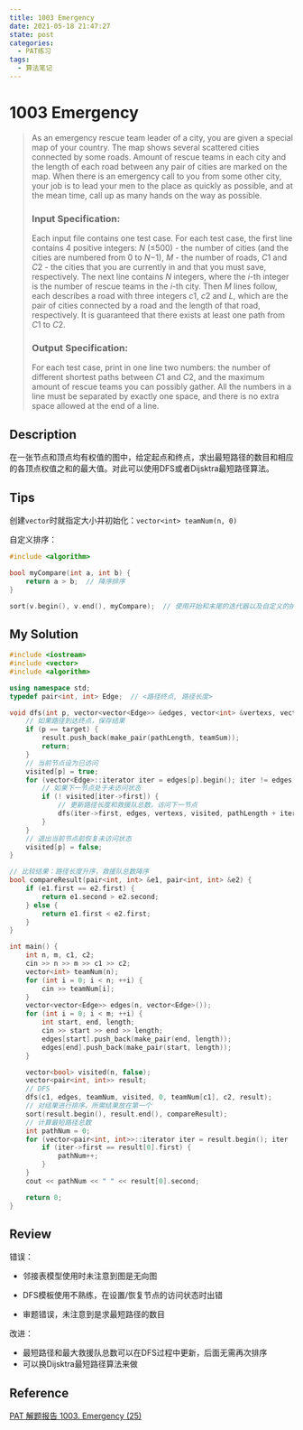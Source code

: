 ```yaml
---
title: 1003 Emergency
date: 2021-05-18 21:47:27
state: post
categories:
  - PAT练习
tags:
  - 算法笔记
---
```


#  1003 Emergency 

> As an emergency rescue team leader of a city, you are given a special map of your country. The map shows several scattered cities connected by some roads. Amount of rescue teams in each city and the length of each road between any pair of cities are marked on the map. When there is an emergency call to you from some other city, your job is to lead your men to the place as quickly as possible, and at the mean time, call up as many hands on the way as possible.
>
> ### Input Specification:
>
> Each input file contains one test case. For each test case, the first line contains 4 positive integers: *N* (≤500) - the number of cities (and the cities are numbered from 0 to *N*−1), *M* - the number of roads, *C*1 and *C*2 - the cities that you are currently in and that you must save, respectively. The next line contains *N* integers, where the *i*-th integer is the number of rescue teams in the *i*-th city. Then *M* lines follow, each describes a road with three integers *c*1, *c*2 and *L*, which are the pair of cities connected by a road and the length of that road, respectively. It is guaranteed that there exists at least one path from *C*1 to *C*2.
>
> ### Output Specification:
>
> For each test case, print in one line two numbers: the number of different shortest paths between *C*1 and *C*2, and the maximum amount of rescue teams you can possibly gather. All the numbers in a line must be separated by exactly one space, and there is no extra space allowed at the end of a line.

## Description

在一张节点和顶点均有权值的图中，给定起点和终点，求出最短路径的数目和相应的各顶点权值之和的最大值。对此可以使用DFS或者Dijsktra最短路径算法。

## Tips

创建`vector`时就指定大小并初始化：`vector<int> teamNum(n, 0)`

自定义排序：

```c++
#include <algorithm>

bool myCompare(int a, int b) {
    return a > b;  // 降序排序
}

sort(v.begin(), v.end(), myCompare);  // 使用开始和末尾的迭代器以及自定义的排序函数排序
```

## My Solution

```c++
#include <iostream>
#include <vector>
#include <algorithm>

using namespace std;
typedef pair<int, int> Edge;  // <路径终点, 路径长度>

void dfs(int p, vector<vector<Edge>> &edges, vector<int> &vertexs, vector<bool> &visited, int pathLength, int teamSum, int target, vector<pair<int, int>> &result) {
    // 如果路径到达终点，保存结果
    if (p == target) {
        result.push_back(make_pair(pathLength, teamSum));
        return;
    }
    // 当前节点设为已访问
    visited[p] = true;
    for (vector<Edge>::iterator iter = edges[p].begin(); iter != edges[p].end(); ++iter) {
        // 如果下一节点处于未访问状态
        if (! visited[iter->first]) {
            // 更新路径长度和救援队总数，访问下一节点
            dfs(iter->first, edges, vertexs, visited, pathLength + iter->second, teamSum + vertexs[iter->first], target, result);
        }
    }
    // 退出当前节点前恢复未访问状态
    visited[p] = false;
}

// 比较结果：路径长度升序，救援队总数降序
bool compareResult(pair<int, int> &e1, pair<int, int> &e2) {
    if (e1.first == e2.first) {
        return e1.second > e2.second;
    } else {
        return e1.first < e2.first;
    }
}

int main() {
    int n, m, c1, c2;
    cin >> n >> m >> c1 >> c2;
    vector<int> teamNum(n);
    for (int i = 0; i < n; ++i) {
        cin >> teamNum[i];
    }
    vector<vector<Edge>> edges(n, vector<Edge>());
    for (int i = 0; i < m; ++i) {
        int start, end, length;
        cin >> start >> end >> length;
        edges[start].push_back(make_pair(end, length));
        edges[end].push_back(make_pair(start, length));
    }

    vector<bool> visited(n, false);
    vector<pair<int, int>> result;
    // DFS
    dfs(c1, edges, teamNum, visited, 0, teamNum[c1], c2, result);
    // 对结果进行排序，所需结果放在第一个
    sort(result.begin(), result.end(), compareResult);
    // 计算最短路径总数
    int pathNum = 0;
    for (vector<pair<int, int>>::iterator iter = result.begin(); iter != result.end(); ++iter) {
        if (iter->first == result[0].first) {
            pathNum++;
        }
    }
    cout << pathNum << " " << result[0].second;

    return 0;
}
```

## Review

错误：

- 邻接表模型使用时未注意到图是无向图

- DFS模板使用不熟练，在设置/恢复节点的访问状态时出错
- 审题错误，未注意到是求最短路径的数目

改进：

- 最短路径和最大救援队总数可以在DFS过程中更新，后面无需再次排序
- 可以换Dijsktra最短路径算法来做

## Reference

[PAT 解题报告 1003. Emergency (25)](https://www.cnblogs.com/549294286/p/3571448.html)